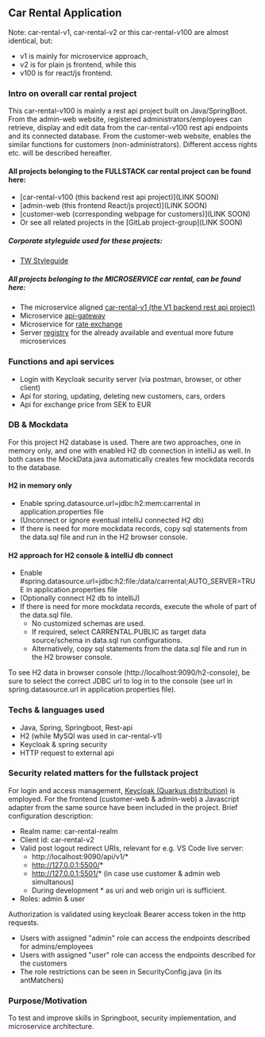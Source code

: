 ## Car Rental Application

Note: car-rental-v1, car-rental-v2 or this car-rental-v100 are almost identical, but:
- v1 is mainly for microservice approach, 
- v2 is for plain js frontend, while this
- v100 is for react/js frontend.

### Intro on overall car rental project

This car-rental-v100 is mainly a rest api project built on Java/SpringBoot.
From the admin-web website, registered administrators/employees can retrieve, display and edit data from the
car-rental-v100 rest api endpoints and its connected database.
From the customer-web website, enables the similar functions for customers (non-administrators). Different access rights
etc. will be described hereafter.

#### All projects belonging to the FULLSTACK car rental project can be found here:

- [car-rental-v100 (this backend rest api project)](LINK SOON)
- [admin-web (this frontend React/js project)](LINK SOON)
- [customer-web (corresponding webpage for customers)](LINK SOON)
- Or see all related projects in the [GitLab project-group](LINK SOON)

##### Corporate styleguide used for these projects:

- [TW Styleguide](https://gitlab.com/car-rental-fullstack/tw-styleguide)

##### All projects belonging to the MICROSERVICE car rental, can be found here:

- The microservice
  aligned [car-rental-v1 (the V1 backend rest api project)](https://gitlab.com/car-rental-fullstack/car-rental-v1)
- Microservice [api-gateway](https://github.com/osho81/car-rental-api-gateway)
- Microservice for [rate exchange](https://github.com/osho81/car-rental-exchange-service)
- Server [registry](https://github.com/osho81/car-rental-service-registry) for the already available and eventual more
  future microservices

### Functions and api services

- Login with Keycloak security server (via postman, browser, or other client)
- Api for storing, updating, deleting new customers, cars, orders
- Api for exchange price from SEK to EUR

### DB & Mockdata

For this project H2 database is used. There are two approaches, one in memory only, and one with enabled H2 db
connection in intelliJ as well. In both cases the MockData.java automatically creates few mockdata records to the
database.

#### H2 in memory only

- Enable spring.datasource.url=jdbc:h2:mem:carrental in application.properties file
- (Unconnect or ignore eventual intelliJ connected H2 db)
- If there is need for more mockdata records, copy sql statements from the data.sql file and run in the H2 browser
  console.

#### H2 approach for H2 console & intelliJ db connect

- Enable #spring.datasource.url=jdbc:h2:file:/data/carrental;AUTO_SERVER=TRUE in application.properties file
- (Optionally connect H2 db to intelliJ)
- If there is need for more mockdata records, execute the whole of part of the data.sql file.
    - No customized schemas are used.
    - If required, select CARRENTAL.PUBLIC as target data source/schema in data.sql run configurations.
    - Alternatively, copy sql statements from the data.sql file and run in the H2 browser console.

To see H2 data in browser console (http://localhost:9090/h2-console), be sure to select the correct JDBC url to log in
to the console (see url in spring.datasource.url in application.properties file).

### Techs & languages used

- Java, Spring, Springboot, Rest-api
- H2 (while MySQl was used in car-rental-v1)
- Keycloak & spring security
- HTTP request to external api

### Security related matters for the fullstack project

For login and access management, [Keycloak (Quarkus distribution)](https://www.keycloak.org/downloads) is employed. For
the frontend (customer-web & admin-web) a Javascript adapter from the same source have been included in the project.
Brief
configuration description:

- Realm name: car-rental-realm
- Client id: car-rental-v2
- Valid post logout redirect URIs, relevant for e.g. VS Code live server:
    - http://localhost:9090/api/v1/*
    - http://127.0.0.1:5500/*
    - http://127.0.0.1:5501/* (in case use customer & admin web simultanous)
    - During development * as uri and web origin uri is sufficient.
- Roles: admin & user

Authorization is validated using keycloak Bearer access token in the http requests.

- Users with assigned "admin" role can access the endpoints described for admins/employees
- Users with assigned "user" role can access the endpoints described for the customers
- The role restrictions can be seen in SecurityConfig.java (in its antMatchers)

### Purpose/Motivation

To test and improve skills in Springboot, security implementation, and microservice architecture.